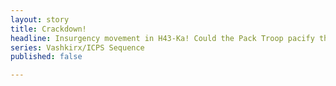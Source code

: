 ```yaml
---
layout: story
title: Crackdown!
headline: Insurgency movement in H43-Ka! Could the Pack Troop pacify them?
series: Vashkirx/ICPS Sequence
published: false

---
```

